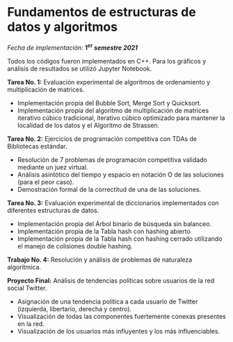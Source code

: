 # Fundamentos de estructuras de datos y algoritmos

_Fecha de implementación:_ **$1^{er}$ _semestre 2021_**

Todos los códigos fueron implementados en C++. Para los gráficos y análisis de resultados se utilizó Jupyter Notebook.

**Tarea No. 1:** Evaluación experimental de algoritmos de ordenamiento y multiplicación de matrices.
- Implementación propia del Bubble Sort, Merge Sort y Quicksort.
- Implementación propia del algoritmo de multiplicación de matrices iterativo cúbico tradicional, iterativo cúbico optimizado para mantener la localidad de los datos y el Algoritmo de Strassen.

**Tarea No. 2:** Ejercicios de programación competitiva con TDAs de Bibliotecas estándar.
- Resolución de 7 problemas de programación competitiva validado mediante un juez virtual.
- Análisis asintótico del tiempo y espacio en notación O de las soluciones (para el peor caso).
- Demostración formal de la correctitud de una de las soluciones.

**Tarea No. 3:** Evaluación experimental de diccionarios implementados con diferentes estructuras de datos.
- Implementación propia del Árbol binario de búsqueda sin balanceo.
- Implementación propia de la Tabla hash con hashing abierto
- Implementación propia de la Tabla hash con hashing cerrado utilizando el manejo de colisiones double hashing. 

**Trabajo No. 4:** Resolución y análisis de problemas de naturaleza algorítmica.

**Proyecto Final:** Análisis de tendencias políticas sobre usuarios de la red social Twitter.
- Asignación de una tendencia política a cada usuario de Twitter (izquierda, libertario, derecha y centro).
- Visualización de todas las componentes fuertemente conexas presentes en la red.
- Visualización de los usuarios más influyentes y los más influenciables.

